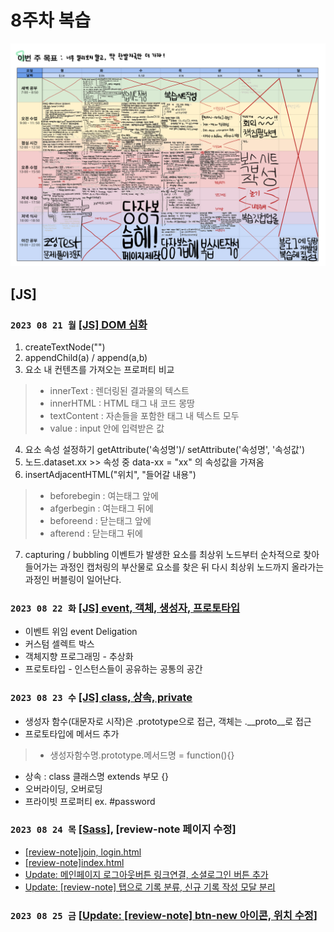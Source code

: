 # 8주차 복습
![img](../images/planner_8.png)

## [JS]
### `2023 08 21 월` [[JS] DOM 심화](https://github.com/sthgml/FES7/commit/7c7dd84f185476c8fe748950d0a77361a80a485d)
1. createTextNode("")
2. appendChild(a) / append(a,b)
3. 요소 내 컨텐츠를 가져오는 프로퍼티 비교
> - innerText : 렌더링된 결과물의 텍스트
> - innerHTML : HTML 태그 내 코드 몽땅
> - textContent : 자손들을 포함한 태그 내 텍스트 모두
> - value : input 안에 입력받은 값
4. 요소 속성 설정하기 getAttribute('속성명')/ setAttribute('속성명', '속성값')
5. 노드.dataset.xx >> 속성 중 data-xx = "xx" 의 속성값을 가져옴
6. insertAdjacentHTML("위치", "들어갈 내용")
> - beforebegin : 여는태그 앞에
> - afgerbegin : 여는태그 뒤에
> - beforeend : 닫는태그 앞에
> - afterend : 닫는태그 뒤에
7. capturing / bubbling 이벤트가 발생한 요소를 최상위 노드부터 순차적으로 찾아들어가는 과정인 캡처링의 부산물로 요소를 찾은 뒤 다시 최상위 노드까지 올라가는 과정인 버블링이 일어난다.

### `2023 08 22 화` [[JS] event, 객체, 생성자, 프로토타입](https://github.com/sthgml/FES7/commit/0289ab215923abc2df5579fe5a2a7e8b2a73b476)
- 이벤트 위임 event Deligation
- 커스텀 셀렉트 박스
- 객체지향 프로그래밍 - 추상화
- 프로토타입 - 인스턴스들이 공유하는 공통의 공간


### `2023 08 23 수` [[JS] class, 상속, private](https://github.com/sthgml/FES7/commit/014130548032ddabb6ee4d4d7b15218e33903d3a)
- 생성자 함수(대문자로 시작)은 .prototype으로 접근, 객체는 .__proto__로 접근
- 프로토타입에 메서드 추가 
> - 생성자함수명.prototype.메서드명 = function(){} 
- 상속 : class 클래스명 extends 부모 {}
- 오버라이딩, 오버로딩
- 프라이빗 프로퍼티 ex. #password

### `2023 08 24 목` [[Sass]](https://github.com/sthgml/FES7/commit/eb957ce602e43790e484a80b2816172e9e226404), [review-note 페이지 수정]
- [[review-note]join, login.html](https://github.com/sthgml/FES7/commit/23a0c9f50e2721aa7df008f8109532d9f88755cc)
- [[review-note]index.html](https://github.com/sthgml/FES7/commit/e0f3eefe63cc9d48ee4839a8f89d7314790c5536)
- [Update: 메인페이지 로그아웃버튼 링크연결, 소셜로그인 버튼 추가](https://github.com/sthgml/FES7/commit/c60df0d094846bb91fc1b704b11c3309947def0c)
- [Update: [review-note] 탭으로 기록 분류, 신규 기록 작성 모달 분리](https://github.com/sthgml/FES7/commit/eac75f7b66391479e3c4d57618185e1abc60dba5)

### `2023 08 25 금` [[Update: [review-note] btn-new 아이콘, 위치 수정](https://github.com/sthgml/FES7/commit/1ca9b69f0922fe606ac4734bc35bad6fb4408fdc)]
